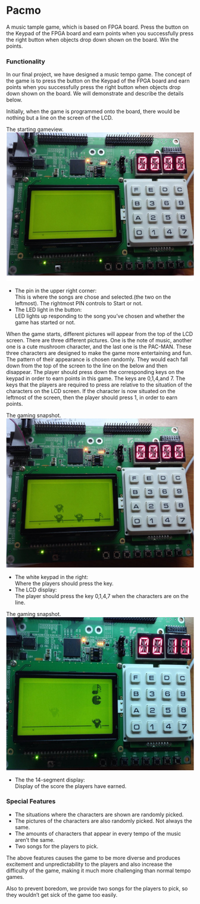 # Pacmo
A music tample game, which is based on FPGA board.
Press the button on the Keypad of the FPGA board and earn points when you successfully press the right button when objects drop down shown on the board. Win the points.

### Functionality
In our final project, we have designed a music tempo game. The concept of the game is to press the button on the Keypad of the FPGA board and earn points when you successfully press the right button when objects drop down shown on the board. We will demonstrate and describe the details below.

Initially, when the game is programmed onto the board, there would be nothing but a line on the screen of the LCD.

The starting gameview. ![Alt text](/pic/Pacmo_start.jpg)
* The pin in the upper right corner: <br />
This is where the songs are chose and selected.(the two on the leftmost). The rightmost PIN controls to Start or not.
* The LED light in the button: <br />
LED lights up responding to the song you’ve chosen and whether the game has started or not.


When the game starts, different pictures will appear from the top of the LCD screen. There are three different pictures. One is the note of music, another one is a cute mushroom character, and the last one is the PAC-MAN. These three characters are designed to make the game more entertaining and fun. The pattern of their appearance is chosen randomly. They would each fall down from the top of the screen to the line on the below and then disappear. The player should press down the corresponding keys on the keypad in order to earn points in this game. The keys are 0,1,4,and 7. The keys that the players are required to press are relative to the situation of the characters on the LCD screen. If the character is now situated on the leftmost of the screen, then the player should press 1, in order to earn points.

The gaming snapshot. ![Alt text](/pic/Pacmo_gaming.jpg)
* The white keypad in the right: <br />
Where the players should press the key.
* The LCD display:  <br />
The player should press the key 0,1,4,7 when the characters are on the line.

The gaming snapshot. ![Alt text](/pic/Pacmo_point.jpg)
* The the 14-segment display: <br />
Display of the score the players have earned.


### Special Features
- The situations where the characters are shown are randomly picked.
- The pictures of the characters are also randomly picked. Not always the same.
- The amounts of characters that appear in every tempo of the music aren’t the same.
- Two songs for the players to pick.

The above features causes the game to be more diverse and produces excitement and unpredictability to the players and also increase the difficulty of the game, making it much more challenging than normal tempo games.

Also to prevent boredom, we provide two songs for the players to pick, so they wouldn’t get sick of the game too easily.
